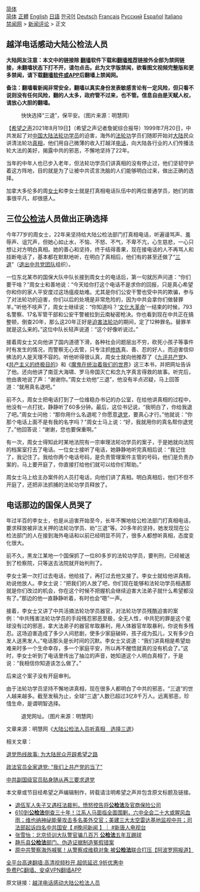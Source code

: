 <!-- 面包屑导航 --> <div class="breadcrumb"><!-- GTranslate: https://gtranslate.io/ -->  <div class="switcher notranslate">  <div class="selected">  <a href="#" onclick="return false;"> 简体</a>  </div>  <div class="option">  <a href="https://www.bannedbook.org" onclick="doGTranslate('zh-CN|zh-CN');jQuery('div.switcher div.selected a').html(jQuery(this).html());return false;" title="简体中文" class="nturl selected"> 简体</a>  <a href="https://www.bannedbook.org/zh-tw/" onclick="doGTranslate('zh-CN|zh-TW');jQuery('div.switcher div.selected a').html(jQuery(this).html());return false;" title="繁體中文" class="nturl"> 正體</a>  <a href="https://www.bannedbook.org/en/" onclick="doGTranslate('zh-CN|en');jQuery('div.switcher div.selected a').html(jQuery(this).html());return false;" title="English" class="nturl"> English</a>  <a href="https://www.bannedbook.org/ja/" onclick="doGTranslate('zh-CN|ja');jQuery('div.switcher div.selected a').html(jQuery(this).html());return false;" title="日本語" class="nturl"> 日語</a>  <a href="https://www.bannedbook.org/ko/" onclick="doGTranslate('zh-CN|ko');jQuery('div.switcher div.selected a').html(jQuery(this).html());return false;" title="한국어" class="nturl"> 한국어</a>  <a href="https://www.bannedbook.org/de/" onclick="doGTranslate('zh-CN|de');jQuery('div.switcher div.selected a').html(jQuery(this).html());return false;" title="Deutsch" class="nturl"> Deutsch</a>  <a href="https://www.bannedbook.org/fr/" onclick="doGTranslate('zh-CN|fr');jQuery('div.switcher div.selected a').html(jQuery(this).html());return false;" title="Français" class="nturl"> Français</a>  <a href="https://www.bannedbook.org/ru/" onclick="doGTranslate('zh-CN|ru');jQuery('div.switcher div.selected a').html(jQuery(this).html());return false;" title="Русский" class="nturl"> Русский</a>  <a href="https://www.bannedbook.org/es/" onclick="doGTranslate('zh-CN|es');jQuery('div.switcher div.selected a').html(jQuery(this).html());return false;" title="Español" class="nturl"> Español</a>  <a href="https://www.bannedbook.org/it/" onclick="doGTranslate('zh-CN|it');jQuery('div.switcher div.selected a').html(jQuery(this).html());return false;" title="Italiano" class="nturl"> Italiano</a>  </div>  </div>      <div class='breadcrumb-sub'><!-- Breadcrumb NavXT 6.3.0 --> <a href="https://www.bannedbook.org/" class="home">禁闻网</a> &gt; <a href="https://www.bannedbook.org/bnews/comments/" class="category">新闻评论</a> &gt; 正文</div></div><h2>越洋电话感动大陆公检法人员</h2> <p class="notice"><b>大陆网友注意：本文中的链接除 <a href="https://github.com/bannedbook/fanqiang" >翻墙</a>软件下载和<a href="https://github.com/killgcd/justmysocks/blob/master/README.md">翻墙推荐</a>链接外全部为禁网链接，未翻墙状态下打不开，请勿点击。此为文字版禁闻，欲看图文视频完整版和更多禁闻，请下载<a href="https://github.com/bannedbook/fanqiang">翻墙软件或APP</a>后翻墙上禁闻网。</p><p>备注：翻墙看新闻非常安全，翻墙以真实身份发表敏感言论有一定风险，但只看不说则没有任何风险，翻的人太多，政府管不过来，也不管。信息自由是天赋人权，请放心大胆的翻墙。</b></p>  <div class="entry"> <figure> <p><figcaption>快快选择“三退”，保平安。（图片来源：明慧网）</figcaption></figure> <p>【<span class='wp_keywordlink_affiliate'><a href="https://www.soundofhope.org" title="希望之声" target="_blank">希望之声</a></span>2021年8月19日】（希望之声记者詹妮综合报导）1999年7月20日，中共发起了对<span class='wp_keywordlink_affiliate'><a href="https://www.bannedbook.org/" title="中国" target="_blank">中国</a></span><span class='wp_keywordlink_affiliate'><a href="https://www.bannedbook.org/" title="大陆" target="_blank">大陆</a></span><a href="https://www.bannedbook.org/bnews/tag/%e6%b3%95%e8%bd%ae%e5%8a%9f%e5%ad%a6%e5%91%98/" class="st_tag internal_tag" rel="tag" title="标签 法轮功学员 下的日志">法轮功学员</a>的迫害，海外的<a href="https://www.bannedbook.org/bnews/tag/%e6%b3%95%e8%bd%ae%e5%8a%9f/" class="st_tag internal_tag" rel="tag" title="标签 法轮功 下的日志">法轮功</a>学员们随即开始对<a href="https://www.bannedbook.org/bnews/tag/%e5%a4%a7%e9%99%86/" class="st_tag internal_tag" rel="tag" title="标签 大陆 下的日志">大陆</a>民众讲清法轮功<a href="https://www.bannedbook.org/bnews/tag/%e7%9c%9f%e7%9b%b8/" class="st_tag internal_tag" rel="tag" title="标签 真相 下的日志">真相</a>，他们用自己微薄的收入打越洋<a href="https://www.bannedbook.org/bnews/tag/%e7%94%b5%e8%af%9d/" class="st_tag internal_tag" rel="tag" title="标签 电话 下的日志">电话</a>，向大陆各行业的人们传播法轮大法的美好，揭露中共的邪恶，不懈地坚持了22年。</p> <p>当年的中年人也已步入老年，但法轮功学员们讲真相的没有停止过，他们坚韧守护着这方阵地，目的就是为了让被中共谎言洗脑的人们能够明白过来，做出正确的选择。</p> <p>加拿大多伦多的周<a href="https://www.bannedbook.org/bnews/tag/%e5%a5%b3%e5%a3%ab/" class="st_tag internal_tag" rel="tag" title="标签 女士 下的日志">女士</a>和李女士就是打真相电话队伍中的两位普通学员，她们的故事很平凡，却很感人。</p> <h2>三位<a href="https://www.bannedbook.org/bnews/tag/%E5%85%AC%E6%A3%80%E6%B3%95/" class="st_tag internal_tag" rel="tag" title="标签 公检法 下的日志">公检法</a>人员做出正确选择</h2> <p>今年77岁的周女士，22年来坚持给大陆公检法部门打真相电话，听遍谩骂声、羞辱声、诅咒声，但她心如止水，不恼、不怒、不气，不卑不亢，心生慈悲，一心只想让对方明白真相。她的善心和坚持，终于结得善果，现在接电话的人不再骂人和挂断电话了，基本都在默默地听，在明白了真相后，他们有的甚至还做了“<span class='wp_keywordlink'><a href="http://tuidang.epochtimes.com/" title="三退-退出党团队" rel="nofollow" target="_blank">三退</a></span>”（<span class='wp_keywordlink'><a href="http://tuidang.epochtimes.com/" title="退出中共党团队" target="_blank">退出中共党团队</a></span>组织）。</p> <p>一位东北某市的国保大队中队长接到周女士的电话后，第一句就厉声问道：“你们要干啥？”周女士和善地说：“今天给你打这个电话不是求你的回报，只是真心希望你和你的家人平安度过这场瘟疫劫难。尤其是你们公安干警也受中共的欺骗，参与了对法轮功的迫害，你们以后的处境是非常危险的，因为中共会拿你们做替罪羊。”听他不吱声了，周女士继续说：“你知道吗？‘<span class='wp_keywordlink'><a href="https://www.bannedbook.org/forum2/topic973.html" title="《文化大革命：历史真相和集体记忆》" target="_blank">文化大革命</a></span>’一结束的时候，793名警察、17名军管干部和公安干警被拉到云南秘密枪决。你也看到现在中共正在搞整顿，倒查20年，那么这20年正好是<span class='wp_keywordlink'><a href="https://www.bannedbook.org/forum11/topic278.html" title="评江泽民与中共相互利用迫害法轮功" target="_blank">迫害法轮功</a></span>的期间，定了12种罪名。替罪羊就是这么来的。”这位中队长轻声说道：“这个好像听说过。”</p>  <p>接着周女士又向他讲了国内道德下滑，各种社会问题层出不穷，砍死小孩子等事件时有发生的情况，而警察无心去管，只专注抓<span class='wp_keywordlink'><a href="https://www.qi-gong.me/" title="气功修炼网" target="_blank">修炼</a></span>真、善、忍的好人，而迫害信仰佛法的人是天理不容的。听他听得很认真，周女士就向他推荐了《<span class='wp_keywordlink'><a href="https://www.bannedbook.org/forum2/topic2.html" title="《九评共产党》" target="_blank">九评</a></span><a href="https://www.bannedbook.org/bnews/tag/%e5%85%b1%e4%ba%a7%e5%85%9a/" class="st_tag internal_tag" rel="tag" title="标签 共产党 下的日志">共产党</a>》、《<span class='wp_keywordlink'><a href="https://www.bannedbook.org/forum2/topic6177.html" title="《共产主义的终极目的》" target="_blank">共产主义的终极目的</a></span>》和《<span class='wp_keywordlink'><a href="https://www.bannedbook.org/forum2/topic6747.html" title="《魔鬼在统治着我们的世界》" target="_blank">魔鬼在统治着我们的世界</a></span>》这三本书，并把网址告诉了他。还向他讲了南亚大海啸、罗马帝国灭亡和念九字真言得救的故事。听完后，他由衷地说了声：“谢谢你。”周女士劝他“三退”，他没有半点迟疑，马上回答道：“就用真名退吧。”</p> <p>前不久，周女士把电话打到了一位维稳办书记的办公室，在给他讲真相的过程中，他没有一点打扰，静静听了60多分钟。最后，这位书记说，“我明白了，你给我退了吧。”周女士问他：“那你用什么名退呢？你愿意<span class='wp_keywordlink'><a href="http://tuidang.epochtimes.com/" title="退党" rel="nofollow" target="_blank">退党</a></span>，要真心才行。”他就说：“你那个电话上面不是有我的名字吗？”周女士马上说：“好，我就用你的真名帮你退党了。”他回答说：“谢谢，您也要保重啊。”</p> <p>有一次，周女士得知此时某地法院有一宗审理法轮功学员的案子，于是她就向法院的档案室打去了电话。一位女士接听了电话，她静静地听完真相后说：“我记住了，我记住了。我给你两个电话号码，是负责管理案件主管的号码，他们是负责办案的，马上要开庭了，你直接打给他们就可以给你们帮助。”</p> <p>周女士马上给主办案件的人员打电话，向他们讲了真相。明白真相后，他们不但不开庭了，还把非法抓捕的法轮功学员释放了。</p> <h2>电话那边的国保人员哭了</h2> <p>年过半百的李女士，也是从迫害开始至今，长年不懈地给公检法部门打真相电话，要求释放被非法关押的法轮功学员、劝“三退”等。20多年的坚持，她发现现在公检法部门的人在接到海外电话和以前已经明显不同了，很多人都想听真相，态度变化很大。</p>  <p>前不久，黑龙江某地一个国保抓了一位80多岁的法轮功学员，要判刑，已经被送到了检察院，只等送去法院就开始判刑了。</p> <p>李女士第一次打过去电话，他给挂了，再打过去他又接了。李女士就给他讲真相，劝说他放人。李女士说：“把我们的人放了吧，你们现在能够和法轮功学员相遇那就是你们改过的机会，你在这个时候不把握机会继续迫害大法弟子就什么希望都没有了。”那边的他一直静静听着，有时也会“嗯”一声。</p> <p>接着，李女士又讲了中共活摘法轮功学员器官，对法轮功学员残酷迫害的案例：“中共残害法轮功学员的手段残忍邪恶至极，全无人性，中共犯的罪是这个星球没有过的邪恶，拿大法弟子的器官牟取暴利，用人体器官牟取暴利，你说有多残忍。这场迫害造成了多少人间悲剧，使多少家庭破碎，孩子成为孤儿，又有多少白发人送黑发人。”电话那头是长时间的沉默。李女士又说道：“我们讲真相是希望劫难来时多一个生命幸存，多一个家庭平安，所以再不醒悟就真的没有机会了。”这时，李女士听到了电话里传出了抽泣的声音，她知道这个人明白真相了，于是说：“我相信你知道该怎么做了。”</p> <p>后来这个案子没有开庭审判。</p> <p>由于法轮功学员坚持不懈地讲真相，现在很多人都明白了中共的邪恶，“三退”的世人越来越多。截至发稿为止，全球“三退”人数已超过3亿8千万人。远离邪恶，珍惜生命，是谓明智选择。</p>  <figure><figcaption>退党网址。（图片来源：明慧网）</figcaption></figure> <p>文章来源：明慧网《<a href="https://www.minghui.org/mh/articles/2021/8/15/%E5%A4%A7%E9%99%86%E5%85%AC%E6%A3%80%E6%B3%95%E4%BA%BA%E5%91%98%E5%90%AC%E7%9C%9F%E7%9B%B8-%E9%80%89%E6%8B%A9%E4%B8%89%E9%80%80-429526.html">大陆公检法人员听真相　选择三退</a>》</p> <p>相关文章：</p> <p><a href="https://www.soundofhope.org/post/533144">退党热线故事: 为大陆民众开辟希望之路</a></p> <p><a href="https://www.soundofhope.org/post/509792">政法官员全家退党: “我们上共产党的当了&quot;</a></p> <p><a href="https://www.soundofhope.org/post/503414">中共副国级官员贴身随从再三要求退党</a></p>  <p>本文章或节目经希望之声编辑制作，转载请注明希望之声并包含原文标题及链接。 </p> <ul class='op-related-articles' title='相关阅读'> <li><a href='https://www.bannedbook.org/bnews/weiquan/20210721/1591571.html' target='_blank'>退伍军人失子又遇枉法裁判&#65292;愤怒控告将<b>公检法</b>及官商保险公司</a></li> <li><a href='https://www.bannedbook.org/bnews/bannedvideo/20210720/1590440.html' target='_blank'>610到<b>公检法</b>倒查三十年！江系人马面临全面围剿，六中全会二十大或腥风血雨；维也纳神祕能量攻击多名美外交官；美建三大太空雷达基地监视中共；司法部起诉四名中共国安【 #晚间新闻 】｜  #新唐人电视台</a></li> <li><a href='https://www.bannedbook.org/bnews/cbnews/20210628/1575948.html' target='_blank'>张雪怡：北京侦训大队警官骗几百万 <b>公检法</b>五年互踢球</a></li> <li><a href='https://www.bannedbook.org/bnews/baitai/20210627/1575288.html' target='_blank'>静乐县<b>公检法</b>部门、伪造证据制造冤假错案</a></li> <li><a href='https://www.bannedbook.org/bnews/topimagenews/20210531/1557014.html' target='_blank'>原中共警察海外喊冤！从警察成维稳对象 被<b>公检法</b>联合打压【阿波罗网报道】</a></li> </ul> <p class="texttj"> <a href="https://github.com/bannedbook/fanqiang/wiki/V2ray%E6%9C%BA%E5%9C%BA" target="_blank">全平台高速翻墙:高清视频秒开,超低延迟,9折优惠中</a><br/> <a href="https://github.com/bannedbook/fanqiang/wiki/%E7%A6%81%E9%97%BB%E7%BD%91%E5%AE%89%E5%8D%93%E7%BF%BB%E5%A2%99%E6%96%B0%E9%97%BBAPP" target="_blank">免费PC翻墙、安卓VPN翻墙APP</a></p><p>原文链接：<a class="src_link"  href="https://www.soundofhope.org/post/536981" target="_blank">越洋电话感动大陆公检法人员</a></p><a name='sharetosocial'></a>  <div style="margin-bottom:5px;padding-bottom:5px;clear:both"> <div id="archive-pix-1" class="banner-ads"> <!-- AuctionX Display platform tag START --> <div id="26318x728x90x621x_ADSLOT2" clicktrack="%%CLICK_URL_ESC%%"></div> <!-- AuctionX Display platform tag END --> </div> <div id="archive-pix-2" class="banner-ads"> <!-- AuctionX Display platform tag START --> <div id="26315x300x250x621x_ADSLOT2" clicktrack="%%CLICK_URL_ESC%%"></div> <!-- AuctionX Display platform tag END --> </div> </div>  <div id="archive-pix-1" class="banner-ads"> <!-- AuctionX Display platform tag START --> <div id="26318x728x90x621x_ADSLOT3" clicktrack="%%CLICK_URL_ESC%%"></div> <!-- AuctionX Display platform tag END --> </div> </div><!--END ENTRY--> 